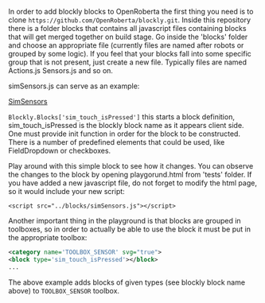 In order to add blockly blocks to OpenRoberta the first thing you need is to clone `https://github.com/OpenRoberta/blockly.git`.
Inside this repository there is a folder blocks that contains all javascript files containing blocks that will get merged together on build stage. Go inside the 'blocks' folder and choose an appropriate file (currently files are named after robots or grouped by some logic). If you feel that your blocks fall into some specific group that is not present, just create a new file. Typically files are named <robot>Actions.js <robot>Sensors.js and so on.

simSensors.js can serve as an example:

[SimSensors](https://github.com/OpenRoberta/blockly/blob/master/blocks/simSensors.js)

`Blockly.Blocks['sim_touch_isPressed']` this starts a block definition, sim_touch_isPressed is the blockly block name as it appears client side. One must provide init function in order for the block to be constructed. There is a number of predefined elements that could be used, like FieldDropdown or checkboxes. 

Play around with this simple block to see how it changes. You can observe the changes to the block by opening playgorund.html from 'tests' folder. If you have added a new javascript file, do not forget to modify the html page, so it would include your new script:

`<script src="../blocks/simSensors.js"></script>`

Another important thing in the playground is that blocks are grouped in toolboxes, so in order to actually be able to use the block it must be put in the appropriate toolbox:

```xml
<category name='TOOLBOX_SENSOR' svg="true">
<block type='sim_touch_isPressed'></block>
...
```

The above example adds blocks of given types (see blockly block name above) to `TOOLBOX_SENSOR` toolbox.
